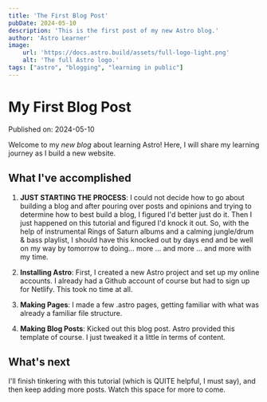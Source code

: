 ```yaml
---
title: 'The First Blog Post'
pubDate: 2024-05-10
description: 'This is the first post of my new Astro blog.'
author: 'Astro Learner'
image:
    url: 'https://docs.astro.build/assets/full-logo-light.png'
    alt: 'The full Astro logo.'
tags: ["astro", "blogging", "learning in public"]
---
```

# My First Blog Post

Published on: 2024-05-10

Welcome to my _new blog_ about learning Astro! Here, I will share my learning journey as I build a new website.

## What I've accomplished

1. **JUST STARTING THE PROCESS**: I could not decide how to go about building a blog and after pouring over posts and opinions and trying to determine how to best build a blog, I figured I'd better just do it. Then I just happened on this tutorial and figured I'd knock it out. So, with the help of instrumental Rings of Saturn albums and a calming jungle/drum & bass playlist, I should have this knocked out by days end and be well on my way by tomorrow to doing... more ... and more ... and more with my time.

2. **Installing Astro**: First, I created a new Astro project and set up my online accounts. I already had a Github account of course but had to sign up for Netlify. This took no time at all.

3. **Making Pages**: I made a few .astro pages, getting familiar with what was already a familiar file structure. 

4. **Making Blog Posts**: Kicked out this blog post. Astro provided this template of course. I just tweaked it a little in terms of content.

## What's next

I'll finish tinkering with this tutorial (which is QUITE helpful, I must say), and then keep adding more posts. Watch this space for more to come.